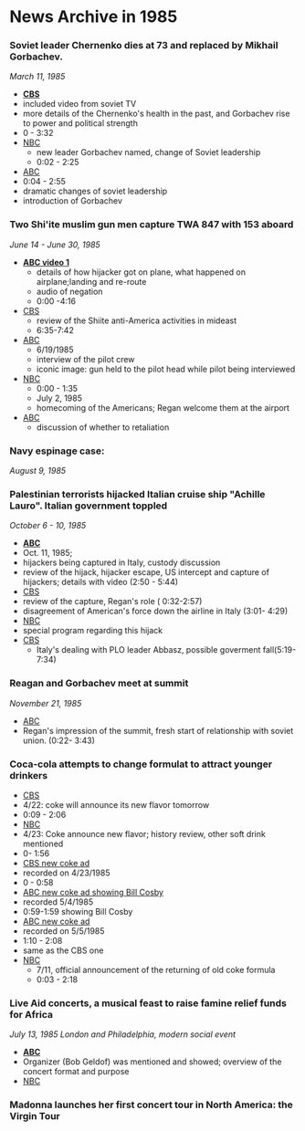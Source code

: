 News Archive in 1985
===================


### Soviet leader Chernenko dies at 73 and replaced by Mikhail Gorbachev.
*March 11, 1985*

* **[CBS](http://tvnews.vanderbilt.edu/tvn-video-view.pl?RC=302316)**
 * included video from soviet TV  
 * more details of the Chernenko's health in the past, and Gorbachev rise to power and political strength
  * 0 - 3:32
* [NBC](http://tvnews.vanderbilt.edu/tvn-video-view.pl?RC=663031)
  * new leader Gorbachev named, change of Soviet leadership 
  * 0:02 - 2:25   
* [ABC](http://tvnews.vanderbilt.edu/tvn-video-view.pl?RC=94747)
 *  0:04 - 2:55
 *  dramatic changes of soviet leadership
 *  introduction of Gorbachev

### Two Shi'ite muslim gun men capture TWA 847 with 153 aboard
*June 14 - June 30, 1985*

* **[ABC video 1](http://tvnews.vanderbilt.edu/tvn-video-view.pl?RC=96660)**
  * details of how hijacker got on plane, what happened on airplane;landing and re-route 
  * audio of negation 
  * 0:00 -4:16  
* [CBS](http://tvnews.vanderbilt.edu/tvn-video-view.pl?RC=304158)
  * review of the Shiite anti-America activities in mideast 
  * 6:35-7:42
* [ABC](http://tvnews.vanderbilt.edu/tvn-video-view.pl?RC=96709)
  * 6/19/1985
  * interview of the pilot crew
  * iconic image: gun held to the pilot head while pilot being interviewed  
* [NBC](http://tvnews.vanderbilt.edu/tvn-video-view.pl?RC=544810)
  * 0:00 - 1:35
  * July 2, 1985
  * homecoming of the Americans; Regan welcome them at the airport
* [ABC](http://tvnews.vanderbilt.edu/tvn-video-view.pl?RC=97062)
  * discussion of whether to retaliation 
  
### Navy espinage case: 
*August 9, 1985*

### Palestinian terrorists hijacked Italian cruise ship "Achille Lauro". Italian government toppled 
*October 6 - 10, 1985*

* **[ABC](http://tvnews.vanderbilt.edu/program.pl?ID=92599)**
 * Oct. 11, 1985; 
 * hijackers being captured in Italy, custody discussion
 * review of the hijack, hijacker escape, US intercept and capture of hijackers; details with video (2:50 - 5:44)  
* [CBS](http://tvnews.vanderbilt.edu/program.pl?ID=300339)
 * review of the capture, Regan's role ( 0:32-2:57) 
 * disagreement of American's force down the airline in Italy (3:01- 4:29)
* [NBC](http://tvnews.vanderbilt.edu/tvn-video-view.pl?RC=659567)
 * special program regarding this hijack
* [CBS](http://tvnews.vanderbilt.edu/program.pl?ID=300367)  
  * Italy's dealing with PLO leader Abbasz, possible goverment fall(5:19-7:34)
  
### Reagan and Gorbachev meet at summit 
*November 21, 1985*

* [ABC](http://tvnews.vanderbilt.edu/tvn-video-view.pl?RC=93310)
 * Regan's impression of the summit, fresh start of relationship with soviet union.   (0:22- 3:43)
  
### Coca-cola attempts to change formulat to attract younger drinkers

* [CBS](http://tvnews.vanderbilt.edu/program.pl?ID=303163)
 * 4/22:  coke will announce its new flavor tomorrow
 * 0:09 - 2:06
* [NBC](http://tvnews.vanderbilt.edu/tvn-video-view.pl?RC=543168)
 * 4/23: Coke announce new flavor; history review, other soft drink mentioned
 * 0- 1:56 
* [CBS new coke ad](http://tvnews.vanderbilt.edu/program.pl?ID=303184)
 * recorded on 4/23/1985
 * 0 - 0:58   
* [ABC new coke ad showing Bill Cosby](http://tvnews.vanderbilt.edu/program.pl?ID=96464)
 * recorded 5/4/1985
 * 0:59-1:59 showing Bill Cosby
* [ABC new coke ad](http://tvnews.vanderbilt.edu/tvn-video-view.pl?RC=96482)
 * recorded on 5/5/1985
 * 1:10 - 2:08
 * same as the CBS one 
* [NBC](http://tvnews.vanderbilt.edu/program.pl?ID=544640)
  * 7/11, official announcement of the returning of old coke formula 
  * 0:03 - 2:18


### Live Aid concerts, a musical feast to raise famine relief funds for Africa
*July 13, 1985*
*London and Philadelphia, modern social event*

* **[ABC](http://tvnews.vanderbilt.edu/program.pl?ID=97147)**
 * Organizer (Bob Geldof) was mentioned and showed; overview of the concert format and purpose
* [NBC](http://tvnews.vanderbilt.edu/tvn-video-view.pl?RC=544681)

### Madonna launches her first concert tour in North America: the Virgin Tour

